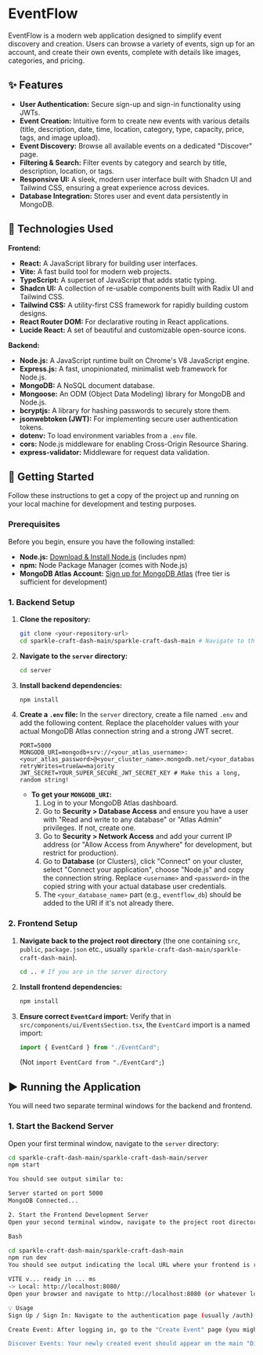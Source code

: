 # EventFlow

EventFlow is a modern web application designed to simplify event discovery and creation. Users can browse a variety of events, sign up for an account, and create their own events, complete with details like images, categories, and pricing.

## ✨ Features

* **User Authentication:** Secure sign-up and sign-in functionality using JWTs.
* **Event Creation:** Intuitive form to create new events with various details (title, description, date, time, location, category, type, capacity, price, tags, and image upload).
* **Event Discovery:** Browse all available events on a dedicated "Discover" page.
* **Filtering & Search:** Filter events by category and search by title, description, location, or tags.
* **Responsive UI:** A sleek, modern user interface built with Shadcn UI and Tailwind CSS, ensuring a great experience across devices.
* **Database Integration:** Stores user and event data persistently in MongoDB.

## 🚀 Technologies Used

**Frontend:**

* **React:** A JavaScript library for building user interfaces.
* **Vite:** A fast build tool for modern web projects.
* **TypeScript:** A superset of JavaScript that adds static typing.
* **Shadcn UI:** A collection of re-usable components built with Radix UI and Tailwind CSS.
* **Tailwind CSS:** A utility-first CSS framework for rapidly building custom designs.
* **React Router DOM:** For declarative routing in React applications.
* **Lucide React:** A set of beautiful and customizable open-source icons.

**Backend:**

* **Node.js:** A JavaScript runtime built on Chrome's V8 JavaScript engine.
* **Express.js:** A fast, unopinionated, minimalist web framework for Node.js.
* **MongoDB:** A NoSQL document database.
* **Mongoose:** An ODM (Object Data Modeling) library for MongoDB and Node.js.
* **bcryptjs:** A library for hashing passwords to securely store them.
* **jsonwebtoken (JWT):** For implementing secure user authentication tokens.
* **dotenv:** To load environment variables from a `.env` file.
* **cors:** Node.js middleware for enabling Cross-Origin Resource Sharing.
* **express-validator:** Middleware for request data validation.

## 🏁 Getting Started

Follow these instructions to get a copy of the project up and running on your local machine for development and testing purposes.

### Prerequisites

Before you begin, ensure you have the following installed:

* **Node.js:** [Download & Install Node.js](https://nodejs.org/) (includes npm)
* **npm:** Node Package Manager (comes with Node.js)
* **MongoDB Atlas Account:** [Sign up for MongoDB Atlas](https://www.mongodb.com/cloud/atlas/register) (free tier is sufficient for development)

### 1. Backend Setup

1.  **Clone the repository:**
    ```bash
    git clone <your-repository-url>
    cd sparkle-craft-dash-main/sparkle-craft-dash-main # Navigate to the parent directory if needed
    ```
2.  **Navigate to the `server` directory:**
    ```bash
    cd server
    ```
3.  **Install backend dependencies:**
    ```bash
    npm install
    ```
4.  **Create a `.env` file:**
    In the `server` directory, create a file named `.env` and add the following content. Replace the placeholder values with your actual MongoDB Atlas connection string and a strong JWT secret.

    ```env
    PORT=5000
    MONGODB_URI=mongodb+srv://<your_atlas_username>:<your_atlas_password>@<your_cluster_name>.mongodb.net/<your_database_name>?retryWrites=true&w=majority
    JWT_SECRET=YOUR_SUPER_SECURE_JWT_SECRET_KEY # Make this a long, random string!
    ```
    * **To get your `MONGODB_URI`:**
        1.  Log in to your MongoDB Atlas dashboard.
        2.  Go to **Security > Database Access** and ensure you have a user with "Read and write to any database" or "Atlas Admin" privileges. If not, create one.
        3.  Go to **Security > Network Access** and add your current IP address (or "Allow Access from Anywhere" for development, but restrict for production).
        4.  Go to **Database** (or Clusters), click "Connect" on your cluster, select "Connect your application", choose "Node.js" and copy the connection string. Replace `<username>` and `<password>` in the copied string with your actual database user credentials.
        5.  The `<your_database_name>` part (e.g., `eventflow_db`) should be added to the URI if it's not already there.

### 2. Frontend Setup

1.  **Navigate back to the project root directory** (the one containing `src`, `public`, `package.json` etc., usually `sparkle-craft-dash-main/sparkle-craft-dash-main`).
    ```bash
    cd .. # If you are in the server directory
    ```
2.  **Install frontend dependencies:**
    ```bash
    npm install
    ```
3.  **Ensure correct `EventCard` import:**
    Verify that in `src/components/ui/EventsSection.tsx`, the `EventCard` import is a named import:
    ```typescript
    import { EventCard } from "./EventCard";
    ```
    (Not `import EventCard from "./EventCard";`)

## ▶️ Running the Application

You will need two separate terminal windows for the backend and frontend.

### 1. Start the Backend Server

Open your first terminal window, navigate to the `server` directory:

```bash
cd sparkle-craft-dash-main/sparkle-craft-dash-main/server
npm start

You should see output similar to:

Server started on port 5000
MongoDB Connected...

2. Start the Frontend Development Server
Open your second terminal window, navigate to the project root directory (the one containing src, public, etc.):

Bash

cd sparkle-craft-dash-main/sparkle-craft-dash-main
npm run dev
You should see output indicating the local URL where your frontend is running, typically:

VITE v... ready in ... ms
-> Local: http://localhost:8080/
Open your browser and navigate to http://localhost:8080 (or whatever local address is shown).

💡 Usage
Sign Up / Sign In: Navigate to the authentication page (usually /auth) to create a new account or log in with existing credentials.

Create Event: After logging in, go to the "Create Event" page (you might have a link in the Navbar or need to manually navigate to /create-event if you haven't implemented it yet). Fill out the form and publish your event.

Discover Events: Your newly created event should appear on the main "Discover Events" page (your homepage /). You can also use the search and filter options to find specific events.